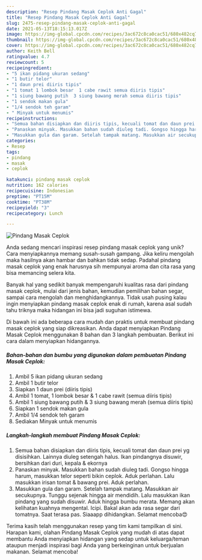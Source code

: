 ```yaml
---
description: "Resep Pindang Masak Ceplok Anti Gagal"
title: "Resep Pindang Masak Ceplok Anti Gagal"
slug: 2475-resep-pindang-masak-ceplok-anti-gagal
date: 2021-05-13T18:15:13.017Z
image: https://img-global.cpcdn.com/recipes/3ac672c8ca0cac51/680x482cq70/pindang-masak-ceplok-foto-resep-utama.jpg
thumbnail: https://img-global.cpcdn.com/recipes/3ac672c8ca0cac51/680x482cq70/pindang-masak-ceplok-foto-resep-utama.jpg
cover: https://img-global.cpcdn.com/recipes/3ac672c8ca0cac51/680x482cq70/pindang-masak-ceplok-foto-resep-utama.jpg
author: Keith Bell
ratingvalue: 4.7
reviewcount: 5
recipeingredient:
- "5 ikan pidang ukuran sedang"
- "1 butir telor"
- "1 daun prei diiris tipis"
- "1 tomat 1 lombok besar  1 cabe rawit semua diiris tipis"
- "1 siung bawang putih  3 siung bawang merah semua diiris tipis"
- "1 sendok makan gula"
- "1/4 sendok teh garam"
- " Minyak untuk menumis"
recipeinstructions:
- "Semua bahan disiapkan dan diiris tipis, kecuali tomat dan daun prei yg disisihkan. Lainnya diuleg setengah halus. Ikan pindangnya disuwir, bersihkan dari duri, kepala &amp; ekornya"
- "Panaskan minyak. Masukkan bahan sudah diuleg tadi. Gongso hingga harum, masukkan telor seperti bikin ceplok. Aduk perlahan. Lalu masukkan irisan tomat &amp; bawang prei. Aduk perlahan."
- "Masukkan gula dan garam. Setelah tampak matang. Masukkan air secukupnya. Tunggu sejenak hingga air mendidih. Lalu masukkan ikan pindang yang sudah disuwir. Aduk hingga bumbu merata. Memang akan kelihatan kuahnya mengental. Icipi. Bakal akan ada rasa segar dari tomatnya. Saat terasa pas. Siaaapp dihidangkan. Selamat mencoba😍"
categories:
- Resep
tags:
- pindang
- masak
- ceplok

katakunci: pindang masak ceplok 
nutrition: 162 calories
recipecuisine: Indonesian
preptime: "PT15M"
cooktime: "PT38M"
recipeyield: "3"
recipecategory: Lunch

---
```



![Pindang Masak Ceplok](https://img-global.cpcdn.com/recipes/3ac672c8ca0cac51/680x482cq70/pindang-masak-ceplok-foto-resep-utama.jpg)

Anda sedang mencari inspirasi resep pindang masak ceplok yang unik? Cara menyiapkannya memang susah-susah gampang. Jika keliru mengolah maka hasilnya akan hambar dan bahkan tidak sedap. Padahal pindang masak ceplok yang enak harusnya sih mempunyai aroma dan cita rasa yang bisa memancing selera kita.

Banyak hal yang sedikit banyak mempengaruhi kualitas rasa dari pindang masak ceplok, mulai dari jenis bahan, kemudian pemilihan bahan segar, sampai cara mengolah dan menghidangkannya. Tidak usah pusing kalau ingin menyiapkan pindang masak ceplok enak di rumah, karena asal sudah tahu triknya maka hidangan ini bisa jadi suguhan istimewa.




Di bawah ini ada beberapa cara mudah dan praktis untuk membuat pindang masak ceplok yang siap dikreasikan. Anda dapat menyiapkan Pindang Masak Ceplok menggunakan 8 bahan dan 3 langkah pembuatan. Berikut ini cara dalam menyiapkan hidangannya.

<!--inarticleads1-->

##### Bahan-bahan dan bumbu yang digunakan dalam pembuatan Pindang Masak Ceplok:

1. Ambil 5 ikan pidang ukuran sedang
1. Ambil 1 butir telor
1. Siapkan 1 daun prei (diiris tipis)
1. Ambil 1 tomat, 1 lombok besar &amp; 1 cabe rawit (semua diiris tipis)
1. Ambil 1 siung bawang putih &amp; 3 siung bawang merah (semua diiris tipis)
1. Siapkan 1 sendok makan gula
1. Ambil 1/4 sendok teh garam
1. Sediakan  Minyak untuk menumis




<!--inarticleads2-->

##### Langkah-langkah membuat Pindang Masak Ceplok:

1. Semua bahan disiapkan dan diiris tipis, kecuali tomat dan daun prei yg disisihkan. Lainnya diuleg setengah halus. Ikan pindangnya disuwir, bersihkan dari duri, kepala &amp; ekornya
1. Panaskan minyak. Masukkan bahan sudah diuleg tadi. Gongso hingga harum, masukkan telor seperti bikin ceplok. Aduk perlahan. Lalu masukkan irisan tomat &amp; bawang prei. Aduk perlahan.
1. Masukkan gula dan garam. Setelah tampak matang. Masukkan air secukupnya. Tunggu sejenak hingga air mendidih. Lalu masukkan ikan pindang yang sudah disuwir. Aduk hingga bumbu merata. Memang akan kelihatan kuahnya mengental. Icipi. Bakal akan ada rasa segar dari tomatnya. Saat terasa pas. Siaaapp dihidangkan. Selamat mencoba😍




Terima kasih telah menggunakan resep yang tim kami tampilkan di sini. Harapan kami, olahan Pindang Masak Ceplok yang mudah di atas dapat membantu Anda menyiapkan hidangan yang sedap untuk keluarga/teman ataupun menjadi inspirasi bagi Anda yang berkeinginan untuk berjualan makanan. Selamat mencoba!

